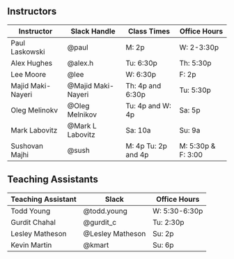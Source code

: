 ## Instructors 

| Instructor        | Slack Handle       | Class Times         | Office Hours |
|-------------------|--------------------|---------------------|--------------|
| Paul Laskowski    | @paul              | M:   2p             | W: 2-3:30p   |
| Alex Hughes       | @alex.h            | Tu:  6:30p          | Th: 5:30p    |
| Lee Moore         | @lee               | W:   6:30p          | F:  2p       |
| Majid Maki-Nayeri | @Majid Maki-Nayeri | Th:  4p and 6:30p   | Tu: 5:30p    |
| Oleg Melinokv     | @Oleg Melnikov     | Tu: 4p and W: 4p    | Sa: 5p       |
| Mark Labovitz     | @Mark L Labovitz   | Sa: 10a             | Su: 9a       | 
| Sushovan Majhi    | @sush              | M: 4p Tu: 2p and 4p | M: 5:30p & F: 3:00 | 

## Teaching Assistants

| Teaching Assistant | Slack            | Office Hours         |
|--------------------|------------------|----------------------|
| Todd Young         | @todd.young      | W:  5:30-6:30p       |
| Gurdit Chahal      | @gurdit_c        | Tu: 2:30p            |
| Lesley Matheson    | @Lesley Matheson | Su: 2p               |
| Kevin Martin       | @kmart           | Su: 6p               |
